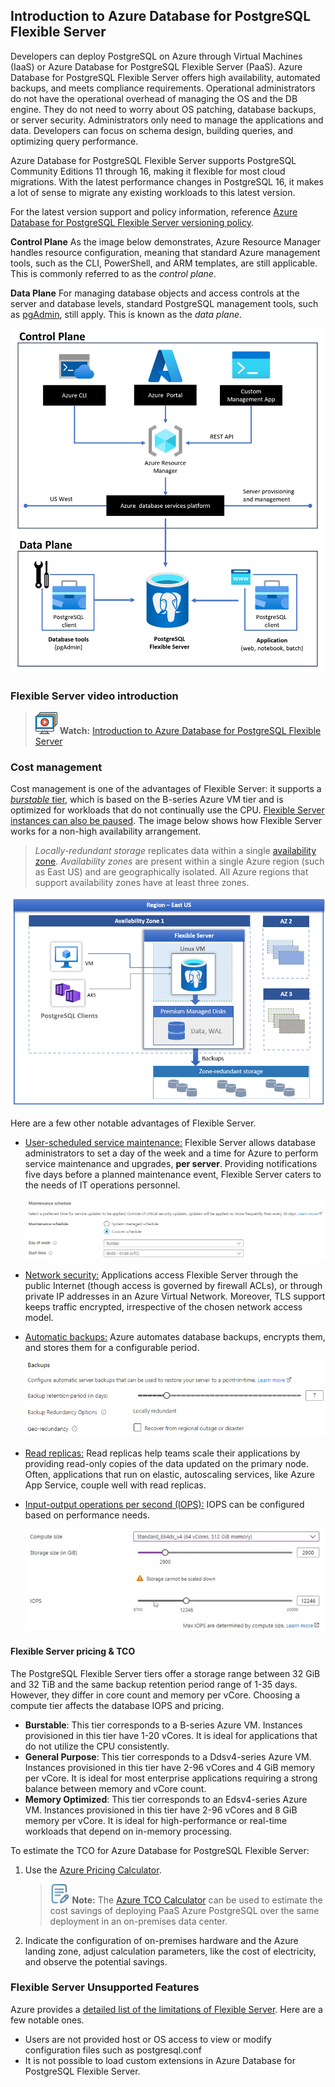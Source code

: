 ## Introduction to Azure Database for PostgreSQL Flexible Server

Developers can deploy PostgreSQL on Azure through Virtual Machines (IaaS) or Azure Database for PostgreSQL Flexible Server (PaaS). Azure Database for PostgreSQL Flexible Server offers high availability, automated backups, and meets compliance requirements. Operational administrators do not have the operational overhead of managing the OS and the DB engine. They do not need to worry about OS patching, database backups, or server security. Administrators only need to manage the applications and data. Developers can focus on schema design, building queries, and optimizing query performance.

Azure Database for PostgreSQL Flexible Server supports PostgreSQL Community Editions 11 through 16, making it flexible for most cloud migrations. With the latest performance changes in PostgreSQL 16, it makes a lot of sense to migrate any existing workloads to this latest version.

For the latest version support and policy information, reference [Azure Database for PostgreSQL Flexible Server versioning policy](https://learn.microsoft.com/azure/postgresql/single-server/concepts-version-policy).

**Control Plane**
As the image below demonstrates, Azure Resource Manager handles resource configuration, meaning that standard Azure management tools, such as the CLI, PowerShell, and ARM templates, are still applicable. This is commonly referred to as the *control plane*.

**Data Plane**
For managing database objects and access controls at the server and database levels, standard PostgreSQL management tools, such as [pgAdmin](https://www.pgadmin.org/), still apply. This is known as the *data plane*.

![This image demonstrates the control and data plane for Azure Database for PostgreSQL Flexible Server.](./media/postgresql-conceptual-diagram.png "Control plane for Azure Database for PostgreSQL Flexible Server")

### Flexible Server video introduction

>![Watch icon](media/watch.png "Watch") **Watch:** [Introduction to Azure Database for PostgreSQL Flexible Server](https://youtu.be/NSEmJfUgNzE)

### Cost management

Cost management is one of the advantages of Flexible Server: it supports a [*burstable* tier](https://learn.microsoft.com/azure/postgresql/flexible-server/concepts-compute-storage), which is based on the B-series Azure VM tier and is optimized for workloads that do not continually use the CPU. [Flexible Server instances can also be paused](https://learn.microsoft.com/azure/postgresql/flexible-server/how-to-stop-start-server-portal). The image below shows how Flexible Server works for a non-high availability arrangement.

> *Locally-redundant storage* replicates data within a single [availability zone](https://learn.microsoft.com/azure/availability-zones/az-overview). *Availability zones* are present within a single Azure region (such as East US) and are geographically isolated. All Azure regions that support availability zones have at least three zones.

![This image demonstrates how PostgreSQL Flexible Server works, with compute, storage, and backup storage.](./media/flexible-server.png "Operation of PostgreSQL Flexible Server")

Here are a few other notable advantages of Flexible Server.

- [User-scheduled service maintenance:](https://learn.microsoft.com/azure/postgresql/flexible-server/concepts-maintenance) Flexible Server allows database administrators to set a day of the week and a time for Azure to perform service maintenance and upgrades, **per server**. Providing notifications five days before a planned maintenance event, Flexible Server caters to the needs of IT operations personnel.

  ![This image demonstrates how to set a custom maintenance schedule in Flexible Server.](media/custom_maintenance_schedule.png "Setting a custom maintenance schedule")

- [Network security:](https://learn.microsoft.com/azure/postgresql/flexible-server/concepts-security) Applications access Flexible Server through the public Internet (though access is governed by firewall ACLs), or through private IP addresses in an Azure Virtual Network. Moreover, TLS support keeps traffic encrypted, irrespective of the chosen network access model.

- [Automatic backups:](https://learn.microsoft.com/azure/postgresql/flexible-server/concepts-backup-restore) Azure automates database backups, encrypts them, and stores them for a configurable period.

  ![This image demonstrates how to configure Flexible Server automatic backups.](media/postgresql_backup_configuration.png "Configuring automatic backups")

- [Read replicas:](https://learn.microsoft.com/azure/postgresql/flexible-server/concepts-read-replicas) Read replicas help teams scale their applications by providing read-only copies of the data updated on the primary node. Often, applications that run on elastic, autoscaling services, like Azure App Service, couple well with read replicas.
  
- [Input-output operations per second (IOPS):](https://learn.microsoft.com/azure/postgresql/flexible-server/concepts-compute-storage#iops) IOPS can be configured based on performance needs.

  ![This image demonstrates server IOPS configuration.](media/postgresql_iops_configuration.png "Configuring server IOPS")

#### Flexible Server pricing & TCO

The PostgreSQL Flexible Server tiers offer a storage range between 32 GiB and 32 TiB and the same backup retention period range of 1-35 days. However, they differ in core count and memory per vCore. Choosing a compute tier affects the database IOPS and pricing.

- **Burstable**: This tier corresponds to a B-series Azure VM. Instances provisioned in this tier have 1-20 vCores. It is ideal for applications that do not utilize the CPU consistently.
- **General Purpose**: This tier corresponds to a Ddsv4-series Azure VM. Instances provisioned in this tier have 2-96 vCores and 4 GiB memory per vCore. It is ideal for most enterprise applications requiring a strong balance between memory and vCore count.
- **Memory Optimized**: This tier corresponds to an Edsv4-series Azure VM. Instances provisioned in this tier have 2-96 vCores and 8 GiB memory per vCore. It is ideal for high-performance or real-time workloads that depend on in-memory processing.

To estimate the TCO for Azure Database for PostgreSQL Flexible Server:

1. Use the [Azure Pricing Calculator](https://azure.microsoft.com/pricing/calculator/).

   >![Note icon](media/note.png "Note") **Note:** The [Azure TCO Calculator](https://azure.microsoft.com/pricing/tco/calculator/) can be used to estimate the cost savings of deploying PaaS Azure PostgreSQL over the same deployment in an on-premises data center.
2. Indicate the configuration of on-premises hardware and the Azure landing zone, adjust calculation parameters, like the cost of electricity, and observe the potential savings.

### Flexible Server Unsupported Features

Azure provides a [detailed list of the limitations of Flexible Server](https://learn.microsoft.com/azure/postgresql/flexible-server/concepts-limits). Here are a few notable ones.

- Users are not provided host or OS access to view or modify configuration files such as postgresql.conf
- It is not possible to load custom extensions in Azure Database for PostgreSQL Flexible Server.
